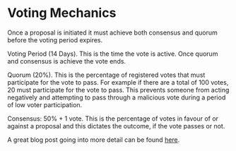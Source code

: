 # Voting Mechanics

Once a proposal is initiated it must achieve both consensus and quorum before the voting period expires.

Voting Period \(14 Days\). This is the time the vote is active. Once quorum and consensus is achieve the vote ends.

Quorum \(20%\). This is the percentage of registered votes that must participate for the vote to pass. For example if there are a total of 100 votes, 20 must participate for the vote to pass. This prevents someone from acting negatively and attempting to pass through a malicious vote during a period of low voter participation.

Consensus: 50% + 1 vote. This is the percentage of votes in favour of or against a proposal and this dictates the outcome, if the vote passes or not.

A great blog post going into more detail can be found [here](https://medium.com/mybit-dapp/voting-with-the-mybit-dao-e9a745d040c3).

